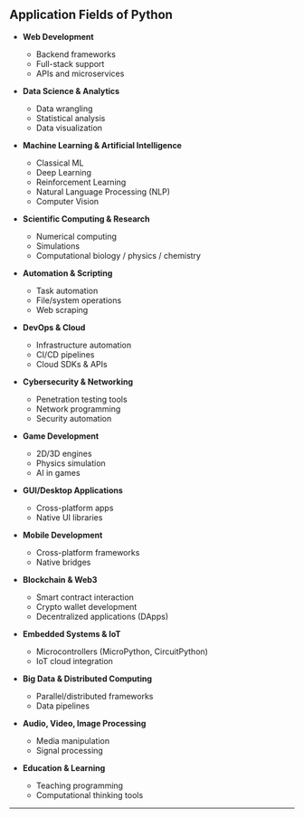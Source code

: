 ## Application Fields of Python

* **Web Development**

  * Backend frameworks
  * Full-stack support
  * APIs and microservices

* **Data Science & Analytics**

  * Data wrangling
  * Statistical analysis
  * Data visualization

* **Machine Learning & Artificial Intelligence**

  * Classical ML
  * Deep Learning
  * Reinforcement Learning
  * Natural Language Processing (NLP)
  * Computer Vision

* **Scientific Computing & Research**

  * Numerical computing
  * Simulations
  * Computational biology / physics / chemistry

* **Automation & Scripting**

  * Task automation
  * File/system operations
  * Web scraping

* **DevOps & Cloud**

  * Infrastructure automation
  * CI/CD pipelines
  * Cloud SDKs & APIs

* **Cybersecurity & Networking**

  * Penetration testing tools
  * Network programming
  * Security automation

* **Game Development**

  * 2D/3D engines
  * Physics simulation
  * AI in games

* **GUI/Desktop Applications**

  * Cross-platform apps
  * Native UI libraries

* **Mobile Development**

  * Cross-platform frameworks
  * Native bridges

* **Blockchain & Web3**

  * Smart contract interaction
  * Crypto wallet development
  * Decentralized applications (DApps)

* **Embedded Systems & IoT**

  * Microcontrollers (MicroPython, CircuitPython)
  * IoT cloud integration

* **Big Data & Distributed Computing**

  * Parallel/distributed frameworks
  * Data pipelines

* **Audio, Video, Image Processing**

  * Media manipulation
  * Signal processing

* **Education & Learning**

  * Teaching programming
  * Computational thinking tools

---
